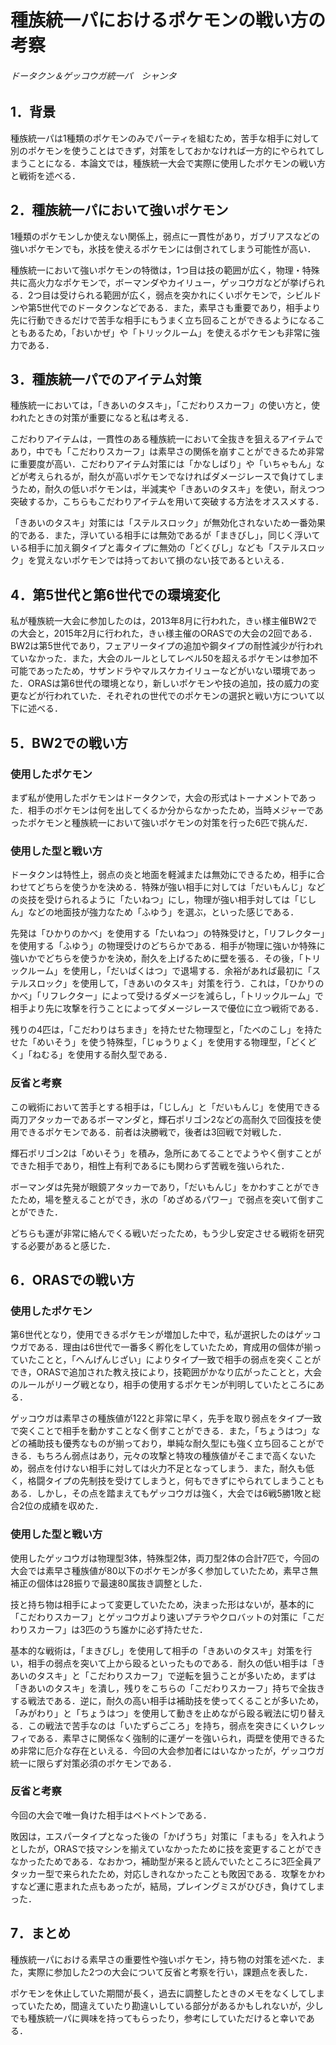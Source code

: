 # 種族統一パにおけるポケモンの戦い方の考察

###### ドータクン＆ゲッコウガ統一パ　シャンタ

## 1．背景

種族統一パは1種類のポケモンのみでパーティを組むため，苦手な相手に対して別のポケモンを使うことはできず，対策をしておかなければ一方的にやられてしまうことになる．本論文では，種族統一大会で実際に使用したポケモンの戦い方と戦術を述べる．

## 2．種族統一パにおいて強いポケモン

1種類のポケモンしか使えない関係上，弱点に一貫性があり，ガブリアスなどの強いポケモンでも，氷技を使えるポケモンには倒されてしまう可能性が高い．

種族統一において強いポケモンの特徴は，1つ目は技の範囲が広く，物理・特殊共に高火力なポケモンで，ボーマンダやカイリュー，ゲッコウガなどが挙げられる．2つ目は受けられる範囲が広く，弱点を突かれにくいポケモンで，シビルドンや第5世代でのドータクンなどである．また，素早さも重要であり，相手より先に行動できるだけで苦手な相手にもうまく立ち回ることができるようになることもあるため，「おいかぜ」や「トリックルーム」を使えるポケモンも非常に強力である．

## 3．種族統一パでのアイテム対策

種族統一においては，「きあいのタスキ」，「こだわりスカーフ」の使い方と，使われたときの対策が重要になると私は考える．

こだわりアイテムは，一貫性のある種族統一において全抜きを狙えるアイテムであり，中でも「こだわりスカーフ」は素早さの関係を崩すことができるため非常に重要度が高い．こだわりアイテム対策には「かなしばり」や「いちゃもん」などが考えられるが，耐久が高いポケモンでなければダメージレースで負けてしまうため，耐久の低いポケモンは，半減実や「きあいのタスキ」を使い，耐えつつ突破するか，こちらもこだわりアイテムを用いて突破する方法をオススメする．

「きあいのタスキ」対策には「ステルスロック」が無効化されないため一番効果的である．また，浮いている相手には無効であるが「まきびし」，同じく浮いている相手に加え鋼タイプと毒タイプに無効の「どくびし」なども「ステルスロック」を覚えないポケモンでは持っておいて損のない技であるといえる．

## 4．第5世代と第6世代での環境変化

私が種族統一大会に参加したのは，2013年8月に行われた，きぃ様主催BW2での大会と，2015年2月に行われた，きぃ様主催のORASでの大会の2回である．BW2は第5世代であり，フェアリータイプの追加や鋼タイプの耐性減少が行われていなかった．また，大会のルールとしてレベル50を超えるポケモンは参加不可能であったため，サザンドラやマルスケカイリューなどがいない環境であった．ORASは第6世代の環境となり，新しいポケモンや技の追加，技の威力の変更などが行われていた．それぞれの世代でのポケモンの選択と戦い方について以下に述べる．

## 5．BW2での戦い方

### 使用したポケモン

まず私が使用したポケモンはドータクンで，大会の形式はトーナメントであった．相手のポケモンは何を出してくるか分からなかったため，当時メジャーであったポケモンと種族統一において強いポケモンの対策を行った6匹で挑んだ．

### 使用した型と戦い方

ドータクンは特性上，弱点の炎と地面を軽減または無効にできるため，相手に合わせてどちらを使うかを決める．特殊が強い相手に対しては「だいもんじ」などの炎技を受けられるように「たいねつ」にし，物理が強い相手対しては「じしん」などの地面技が強力なため「ふゆう」を選ぶ，といった感じである．

先発は「ひかりのかべ」を使用する「たいねつ」の特殊受けと，「リフレクター」を使用する「ふゆう」の物理受けのどちらかである．相手が物理に強いか特殊に強いかでどちらを使うかを決め，耐久を上げるために壁を張る．その後，「トリックルーム」を使用し，「だいばくはつ」で退場する．余裕があれば最初に「ステルスロック」を使用して，「きあいのタスキ」対策を行う．これは，「ひかりのかべ」「リフレクター」によって受けるダメージを減らし，「トリックルーム」で相手より先に攻撃を行うことによってダメージレースで優位に立つ戦術である．

残りの4匹は，「こだわりはちまき」を持たせた物理型と，「たべのこし」を持たせた「めいそう」を使う特殊型，「じゅうりょく」を使用する物理型，「どくどく」「ねむる」を使用する耐久型である．

### 反省と考察

この戦術において苦手とする相手は，「じしん」と「だいもんじ」を使用できる両刀アタッカーであるボーマンダと，輝石ポリゴン2などの高耐久で回復技を使用できるポケモンである．前者は決勝戦で，後者は3回戦で対戦した．

輝石ポリゴン2は「めいそう」を積み，急所にあてることでようやく倒すことができた相手であり，相性上有利であるにも関わらず苦戦を強いられた．

ボーマンダは先発が眼鏡アタッカーであり，「だいもんじ」をかわすことができたため，場を整えることができ，氷の「めざめるパワー」で弱点を突いて倒すことができた．

どちらも運が非常に絡んでくる戦いだったため，もう少し安定させる戦術を研究する必要があると感じた．

## 6．ORASでの戦い方

### 使用したポケモン

第6世代となり，使用できるポケモンが増加した中で，私が選択したのはゲッコウガである．理由は6世代で一番多く孵化をしていたため，育成用の個体が揃っていたことと，「へんげんじざい」によりタイプ一致で相手の弱点を突くことができ，ORASで追加された教え技により，技範囲がかなり広がったことと，大会のルールがリーグ戦となり，相手の使用するポケモンが判明していたところにある．

ゲッコウガは素早さの種族値が122と非常に早く，先手を取り弱点をタイプ一致で突くことで相手を動かすことなく倒すことができる．また，「ちょうはつ」などの補助技も優秀なものが揃っており，単純な耐久型にも強く立ち回ることができる．もちろん弱点はあり，元々の攻撃と特攻の種族値がそこまで高くないため，弱点を付けない相手に対しては火力不足となってしまう．また，耐久も低く，格闘タイプの先制技を受けてしまうと，何もできずにやられてしまうこともある．しかし，その点を踏まえてもゲッコウガは強く，大会では6戦5勝1敗と総合2位の成績を収めた．

### 使用した型と戦い方

使用したゲッコウガは物理型3体，特殊型2体，両刀型2体の合計7匹で，今回の大会では素早さ種族値が80以下のポケモンが多く参加していたため，素早さ無補正の個体は28振りで最速80属抜き調整とした．

技と持ち物は相手によって変更していたため，決まった形はないが，基本的に「こだわりスカーフ」とゲッコウガより速いプテラやクロバットの対策に「こだわりスカーフ」は3匹のうち誰かに必ず持たせた．

基本的な戦術は，「まきびし」を使用して相手の「きあいのタスキ」対策を行い，相手の弱点を突いて上から殴るといったものである．耐久の低い相手は「きあいのタスキ」と「こだわりスカーフ」で逆転を狙うことが多いため，まずは「きあいのタスキ」を潰し，残りをこちらの「こだわりスカーフ」持ちで全抜きする戦法である．逆に，耐久の高い相手は補助技を使ってくることが多いため，「みがわり」と「ちょうはつ」を使用して動きを止めながら殴る戦法に切り替える．この戦法で苦手なのは「いたずらごころ」を持ち，弱点を突きにくいクレッフィである．素早さに関係なく強制的に運ゲーを強いられ，両壁を使用できるため非常に厄介な存在といえる．今回の大会参加者にはいなかったが，ゲッコウガ統一に限らず対策必須のポケモンである．

### 反省と考察

今回の大会で唯一負けた相手はベトベトンである．

敗因は，エスパータイプとなった後の「かげうち」対策に「まもる」を入れようとしたが，ORASで技マシンを揃えていなかったために技を変更することができなかったためである．なおかつ，補助型が来ると読んでいたところに3匹全員アタッカー型で来られたため，対応しきれなかったことも敗因である．攻撃をかわすなど運に恵まれた点もあったが，結局，プレイングミスがひびき，負けてしまった．

## 7．まとめ

種族統一パにおける素早さの重要性や強いポケモン，持ち物の対策を述べた．また，実際に参加した2つの大会について反省と考察を行い，課題点を表した．

ポケモンを休止していた期間が長く，過去に調整したときのメモをなくしてしまっていたため，間違えていたり勘違いしている部分があるかもしれないが，少しでも種族統一パに興味を持ってもらったり，参考にしていただけると幸いである．
